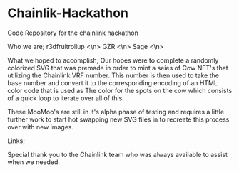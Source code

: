 # Chainlik-Hackathon
Code Repository for the chainlink hackathon

Who we are;
r3dfruitrollup <\n>
GZR <\n>
Sage <\n>
 
What we hoped to accomplish;
  Our hopes were to complete a randomly colorized SVG that was premade in order to mint a seies of Cow NFT's that utilizing the Chainlink VRF number.
  This number is then used to take the base number and convert it to the corresponding encoding of an HTML color code that is used as
  The color for the spots on the cow which consists of a quick loop to iterate over all of this.
  
  These MooMoo's are still in it's alpha phase of testing and requires a little further work to start hot swapping new SVG files in to recreate this process over
  with new images.

Links;



Special thank you to the Chainlink team who was always available to assist when we needed. 

